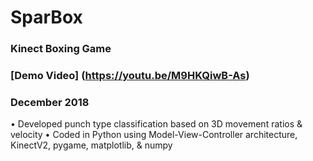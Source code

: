 # SparBox
### Kinect Boxing Game
### [Demo Video] (https://youtu.be/M9HKQiwB-As)
### December 2018
•	Developed punch type classification based on 3D movement ratios & velocity
•	Coded in Python using Model-View-Controller architecture, KinectV2, pygame, matplotlib, & numpy

